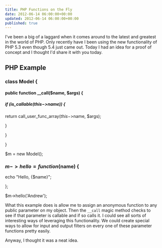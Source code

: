 ```yaml
---
title: PHP Functions on the Fly
date: 2012-06-14 06:00:00+00:00
updated: 2012-06-14 06:00:00+00:00
published: true
---
```


I've been a big of a laggard when it comes around to the latest and greatest in the world of PHP. Only recently have I been using the new functionality of PHP 5.3 even though 5.4 just came out. Today I had an idea for a proof of concept and I thought I'd share it with you today.

## PHP Example

### class Model {

#### public function __call($name, $args) {

##### if (is_callable($this->$name)) {

return call_user_func_array($this->$name, $args);

}

}

}

$m = new Model();

### $m->hello = function ($name) {

echo "Hello, {$name}";

};

$m->hello('Andrew');

What this example does is allow me to assign an anonymous function to any public parameter on my object. Then the `__call` magic method checks to see if that parameter is callable and if so calls it. I could see all sorts of interesting ways of leveraging this functionality. We could create special ways to allow for input and output filters on every one of these parameter functions pretty easily.

Anyway, I thought it was a neat idea.

